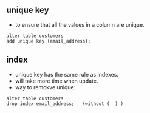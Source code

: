 ## unique key

- to ensure that all the values in a column are unique.

```
alter table customers
add unique key (email_address);
```

## index

- unique key has the same rule as indexes.
- will take more time when update.
- way to remokve unique:

```
alter table customers
drop index email_address;   (without (  ) )
```




